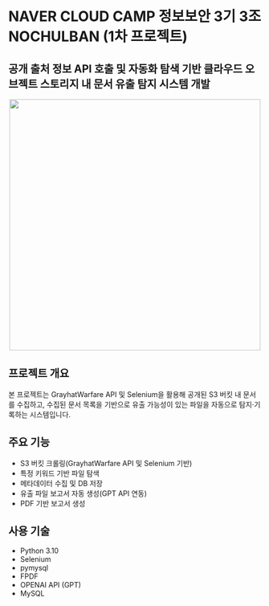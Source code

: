 # NAVER CLOUD CAMP 정보보안 3기 3조 NOCHULBAN (1차 프로젝트)
## 공개 출처 정보 API 호출 및 자동화 탐색 기반 클라우드 오브젝트 스토리지 내 문서 유출 탐지 시스템 개발
<div align="center">
  <img src="https://github.com/user-attachments/assets/a3819795-5724-472c-a233-5d41daca6ed9" width="500"/>
</div>

## 프로젝트 개요
본 프로젝트는 GrayhatWarfare API 및 Selenium을 활용해 공개된 S3 버킷 내 문서를 수집하고, 수집된 문서 목록을 기반으로 유출 가능성이 있는 파일을 자동으로 탐지·기록하는 시스템입니다.

## 주요 기능
- S3 버킷 크롤링(GrayhatWarfare API 및 Selenium 기반)
- 특정 키워드 기반 파일 탐색
- 메타데이터 수집 및 DB 저장
- 유출 파일 보고서 자동 생성(GPT API 연동)
- PDF 기반 보고서 생성

## 사용 기술
- Python 3.10
- Selenium
- pymysql
- FPDF
- OPENAI API (GPT)
- MySQL

